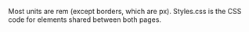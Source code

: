 Most units are rem (except borders, which are px).
Styles.css is the CSS code for elements shared between both pages.
